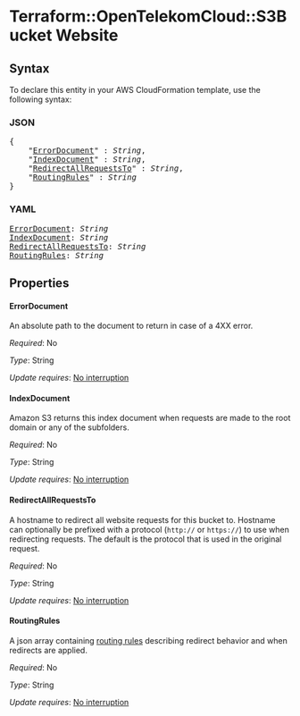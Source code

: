 # Terraform::OpenTelekomCloud::S3Bucket Website

## Syntax

To declare this entity in your AWS CloudFormation template, use the following syntax:

### JSON

<pre>
{
    "<a href="#errordocument" title="ErrorDocument">ErrorDocument</a>" : <i>String</i>,
    "<a href="#indexdocument" title="IndexDocument">IndexDocument</a>" : <i>String</i>,
    "<a href="#redirectallrequeststo" title="RedirectAllRequestsTo">RedirectAllRequestsTo</a>" : <i>String</i>,
    "<a href="#routingrules" title="RoutingRules">RoutingRules</a>" : <i>String</i>
}
</pre>

### YAML

<pre>
<a href="#errordocument" title="ErrorDocument">ErrorDocument</a>: <i>String</i>
<a href="#indexdocument" title="IndexDocument">IndexDocument</a>: <i>String</i>
<a href="#redirectallrequeststo" title="RedirectAllRequestsTo">RedirectAllRequestsTo</a>: <i>String</i>
<a href="#routingrules" title="RoutingRules">RoutingRules</a>: <i>String</i>
</pre>

## Properties

#### ErrorDocument

An absolute path to the document to return in case of a 4XX error.

_Required_: No

_Type_: String

_Update requires_: [No interruption](https://docs.aws.amazon.com/AWSCloudFormation/latest/UserGuide/using-cfn-updating-stacks-update-behaviors.html#update-no-interrupt)

#### IndexDocument

Amazon S3 returns this index document when requests are made to the root domain or any of the subfolders.

_Required_: No

_Type_: String

_Update requires_: [No interruption](https://docs.aws.amazon.com/AWSCloudFormation/latest/UserGuide/using-cfn-updating-stacks-update-behaviors.html#update-no-interrupt)

#### RedirectAllRequestsTo

A hostname to redirect all website requests for this bucket to. Hostname can optionally be prefixed with a protocol (`http://` or `https://`) to use when redirecting requests. The default is the protocol that is used in the original request.

_Required_: No

_Type_: String

_Update requires_: [No interruption](https://docs.aws.amazon.com/AWSCloudFormation/latest/UserGuide/using-cfn-updating-stacks-update-behaviors.html#update-no-interrupt)

#### RoutingRules

A json array containing [routing rules](https://docs.aws.amazon.com/AWSCloudFormation/latest/UserGuide/aws-properties-s3-websiteconfiguration-routingrules.html)
describing redirect behavior and when redirects are applied.

_Required_: No

_Type_: String

_Update requires_: [No interruption](https://docs.aws.amazon.com/AWSCloudFormation/latest/UserGuide/using-cfn-updating-stacks-update-behaviors.html#update-no-interrupt)


